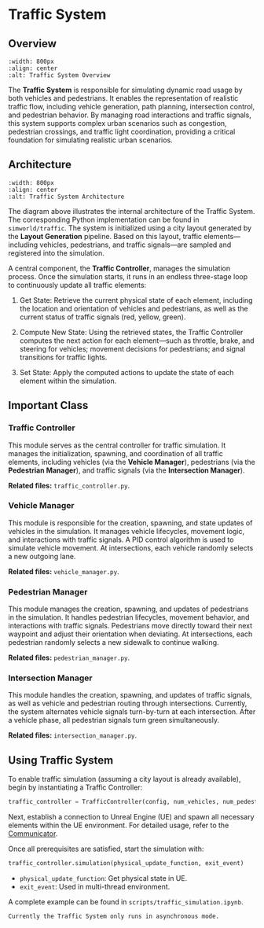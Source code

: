 # Traffic System

## Overview

```{image} ../assets/traffic_system.png
:width: 800px
:align: center
:alt: Traffic System Overview
```

The **Traffic System** is responsible for simulating dynamic road usage by both vehicles and pedestrians. It enables the representation of realistic traffic flow, including vehicle generation, path planning, intersection control, and pedestrian behavior. By managing road interactions and traffic signals, this system supports complex urban scenarios such as congestion, pedestrian crossings, and traffic light coordination, providing a critical foundation for simulating realistic urban scenarios.

## Architecture

```{image} ../assets/traffic_arc.png
:width: 800px
:align: center
:alt: Traffic System Architecture
```

The diagram above illustrates the internal architecture of the Traffic System. The corresponding Python implementation can be found in `simworld/traffic`. The system is initialized using a city layout generated by the **Layout Generation** pipeline. Based on this layout, traffic elements—including vehicles, pedestrians, and traffic signals—are sampled and registered into the simulation.

A central component, the **Traffic Controller**, manages the simulation process. Once the simulation starts, it runs in an endless three-stage loop to continuously update all traffic elements:

1. Get State: Retrieve the current physical state of each element, including the location and orientation of vehicles and pedestrians, as well as the current status of traffic signals (red, yellow, green).

2. Compute New State: Using the retrieved states, the Traffic Controller computes the next action for each element—such as throttle, brake, and steering for vehicles; movement decisions for pedestrians; and signal transitions for traffic lights.

3. Set State: Apply the computed actions to update the state of each element within the simulation.

## Important Class
### Traffic Controller
This module serves as the central controller for traffic simulation. It manages the initialization, spawning, and coordination of all traffic elements, including vehicles (via the **Vehicle Manager**), pedestrians (via the **Pedestrian Manager**), and traffic signals (via the **Intersection Manager**).

**Related files:** `traffic_controller.py`.

### Vehicle Manager
This module is responsible for the creation, spawning, and state updates of vehicles in the simulation. It manages vehicle lifecycles, movement logic, and interactions with traffic signals. A PID control algorithm is used to simulate vehicle movement. At intersections, each vehicle randomly selects a new outgoing lane.

**Related files:** `vehicle_manager.py`.

### Pedestrian Manager
This module manages the creation, spawning, and updates of pedestrians in the simulation. It handles pedestrian lifecycles, movement behavior, and interactions with traffic signals. Pedestrians move directly toward their next waypoint and adjust their orientation when deviating. At intersections, each pedestrian randomly selects a new sidewalk to continue walking.

**Related files:** `pedestrian_manager.py`.

### Intersection Manager
This module handles the creation, spawning, and updates of traffic signals, as well as vehicle and pedestrian routing through intersections. Currently, the system alternates vehicle signals turn-by-turn at each intersection. After a vehicle phase, all pedestrian signals turn green simultaneously.

**Related files:** `intersection_manager.py`.


## Using Traffic System
To enable traffic simulation (assuming a city layout is already available), begin by instantiating a Traffic Controller:
```python
traffic_controller = TrafficController(config, num_vehicles, num_pedestrians, layout_file, seed, dt)
```

Next, establish a connection to Unreal Engine (UE) and spawn all necessary elements within the UE environment. For detailed usage, refer to the [Communicator](communicator.md).

Once all prerequisites are satisfied, start the simulation with:
```python
traffic_controller.simulation(physical_update_function, exit_event)
```
+ `physical_update_function`: Get physical state in UE.
+ `exit_event`: Used in multi-thread environment.

A complete example can be found in `scripts/traffic_simulation.ipynb`.

```{note}
Currently the Traffic System only runs in asynchronous mode.
```
